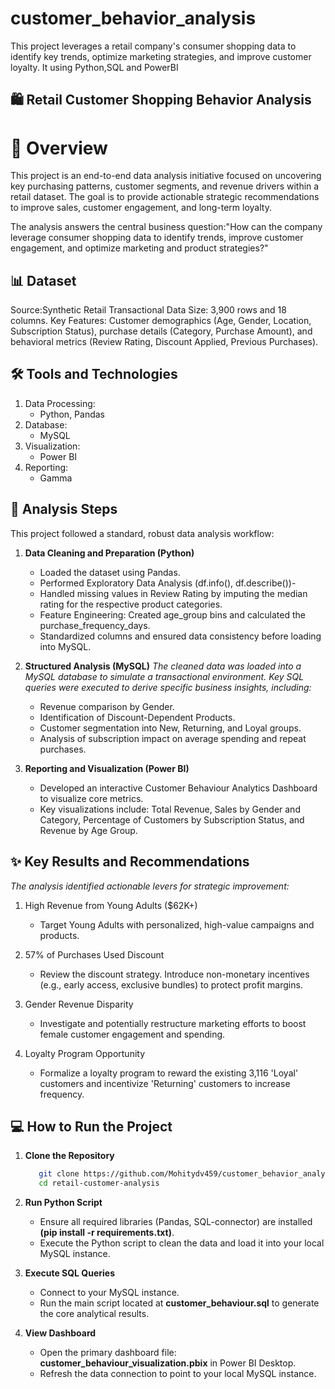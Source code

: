 # customer_behavior_analysis
This project leverages a retail company's consumer shopping data to identify key trends, optimize marketing strategies, and improve customer loyalty. It using Python,SQL and PowerBI


## 🛍️ Retail Customer Shopping Behavior Analysis

# 🌟 Overview
This project is an end-to-end data analysis initiative focused on uncovering key purchasing patterns, customer segments, and revenue drivers within a retail dataset. The goal is to provide actionable strategic recommendations to improve sales, customer engagement, and long-term loyalty.

The analysis answers the central business question:"How can the company leverage consumer shopping data to identify trends, improve customer engagement, and optimize marketing and product strategies?"

## 📊 Dataset

Source:Synthetic Retail Transactional Data
Size: 3,900 rows and 18 columns.
Key Features: Customer demographics (Age, Gender, Location, Subscription Status), purchase details (Category, Purchase Amount), and behavioral metrics (Review Rating, Discount Applied, Previous Purchases).

## 🛠️ Tools and Technologies
1. Data Processing:
   - Python, Pandas
2. Database:
   - MySQL
3. Visualization:
   - Power BI
4. Reporting:
   - Gamma
   
## 🚀 Analysis Steps

This project followed a standard, robust data analysis workflow:

1. **Data Cleaning and Preparation (Python)**
   - Loaded the dataset using Pandas.
   - Performed Exploratory Data Analysis (df.info(), df.describe())-
   - Handled missing values in Review Rating by imputing the median rating for the respective product categories.
   - Feature Engineering: Created age_group bins and calculated the purchase_frequency_days.
   - Standardized columns and ensured data consistency before loading into MySQL.
   
2. **Structured Analysis (MySQL)**
   *The cleaned data was loaded into a MySQL database to simulate a transactional environment. Key SQL queries were executed to derive specific business insights,
   including:*
   - Revenue comparison by Gender.
   - Identification of Discount-Dependent Products.
   - Customer segmentation into New, Returning, and Loyal groups.
   - Analysis of subscription impact on average spending and repeat purchases.
   
3. **Reporting and Visualization (Power BI)**
   - Developed an interactive Customer Behaviour Analytics Dashboard to visualize core metrics.
   - Key visualizations include: Total Revenue, Sales by Gender and Category, Percentage of Customers by Subscription Status, and Revenue by Age Group.

## ✨ Key Results and Recommendations

*The analysis identified actionable levers for strategic improvement:*

1. High Revenue from Young Adults ($62K+)
   - Target Young Adults with personalized, high-value campaigns and products.
     
2. 57% of Purchases Used Discount
   - Review the discount strategy. Introduce non-monetary incentives (e.g., early access, exclusive bundles) to protect profit margins.
     
3. Gender Revenue Disparity
   - Investigate and potentially restructure marketing efforts to boost female customer engagement and spending.
     
4. Loyalty Program Opportunity
   - Formalize a loyalty program to reward the existing 3,116 'Loyal' customers and incentivize 'Returning' customers to increase frequency.
  
  
## 💻 How to Run the Project

1. **Clone the Repository**
   ```bash
      git clone https://github.com/Mohitydv459/customer_behavior_analysis.git
      cd retail-customer-analysis
   ```
   
2. **Run Python Script**
   - Ensure all required libraries (Pandas, SQL-connector) are installed **(pip install -r requirements.txt)**.
   - Execute the Python script to clean the data and load it into your local MySQL instance.
   
3. **Execute SQL Queries**
   - Connect to your MySQL instance.
   - Run the main script located at **customer_behaviour.sql** to generate the core analytical results.
   
4. **View Dashboard**
   - Open the primary dashboard file: **customer_behaviour_visualization.pbix** in Power BI Desktop.
   - Refresh the data connection to point to your local MySQL instance.



